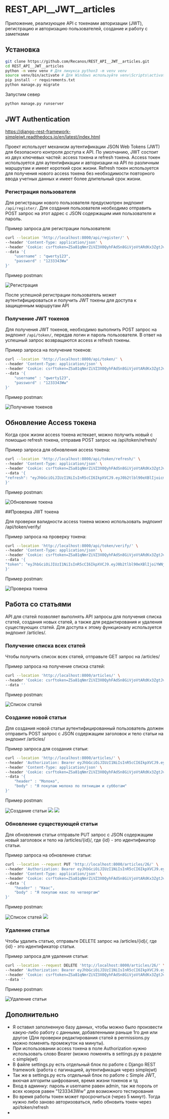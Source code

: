 # REST_API__JWT__articles
Приложение, реализующее API с токенами авторизации (JWT), регистрацию и авторизацию пользователей, создание и работу с заметками

## Установка

```bash
git clone https://github.com/Recanos/REST_API__JWT__articles.git
cd REST_API__JWT__articles
python -m venv venv # Для линукса python3 -m venv venv
source venv/bin/activate # Для Windows используйте venv\Scripts\activate
pip install -r requirements.txt
python manage.py migrate
```
Запустим север

```bash
python manage.py runserver
```

## JWT Authentication

https://django-rest-framework-simplejwt.readthedocs.io/en/latest/index.html

Проект использует механизм аутентификации JSON Web Tokens (JWT) для безопасного контроля доступа к API. По умолчанию, JWT состоит из двух ключевых частей: access токена и refresh токена. Access токен используется для аутентификации и авторизации на API по различным маршрутам и имеет короткий срок жизни. Refresh токен используется для получения нового access токена без необходимости повторного ввода учетных данных и имеет более длительный срок жизни. 

### Регистрация пользователя

Для регистрации нового пользователя предусмотрен эндпоинт `/api/register/`. Для создания пользователя необходимо отправить POST запрос на этот адрес с JSON содержащим имя пользователя и пароль.

Пример запроса для регистрации пользователя:

```bash
curl --location 'http://localhost:8000/api/register/' \
--header 'Content-Type: application/json' \
--header 'Cookie: csrftoken=ZSa81qNmrZiVZ3X0QyhFAdSn8GiVjoVtARdKx3ZgtJvxxHmWjqJxR1U7gMUOOCTR' \
--data '{
    "username" : "qwerty123",
    "password" : "1233343Ww"
}'
```
Пример postman:

![Регистрация](images/register.png)

После успешной регистрации пользователь может аутентифицироваться и получить JWT токены для доступа к защищенным маршрутам API

### Получение JWT токенов

Для получения JWT токенов, необходимо выполнить POST запрос на эндпоинт `/api/token/`, передав логин и пароль пользователя. В ответ на успешный запрос возвращаются access и refresh токены.

Пример запроса на получение токенов:

```bash
curl --location 'http://localhost:8000/api/token/' \
--header 'Content-Type: application/json' \
--header 'Cookie: csrftoken=ZSa81qNmrZiVZ3X0QyhFAdSn8GiVjoVtARdKx3ZgtJvxxHmWjqJxR1U7gMUOOCTR' \
--data '{
    "username" : "qwerty123",
    "password" : "1233343Ww"
}'
```
Пример postman:

![Получение токенов](images/token.png)

## Обновление Access токена

Когда срок жизни access токена истекает, можно получить новый с помощью refresh токена, отправив POST запрос на /api/token/refresh/

Пример запроса для обновления access токена:

```bash
curl --location 'http://localhost:8000/api/token/refresh/' \
--header 'Content-Type: application/json' \
--header 'Cookie: csrftoken=ZSa81qNmrZiVZ3X0QyhFAdSn8GiVjoVtARdKx3ZgtJvxxHmWjqJxR1U7gMUOOCTR' \
--data '{
"refresh": "eyJhbGciOiJIUzI1NiIsInR5cCI6IkpXVCJ9.eyJ0b2tlbl90eXBlIjoicmVmcmVzaCIsImV4cCI6MTcxNDM5NTQwOSwiaWF0IjoxNzE0MzA5MDA5LCJqdGkiOiI2NGY5OTg0ZjMxZjg0NDhhOGJlY2RmZTE1NGU0MjYxZiIsInVzZXJfaWQiOjEzfQ.evvXfOXvINEv6guaGgMJWJWkbK20uT6g-S8tko45xoA"
}'
```
Пример postman:

![Обновление токена](images/refresh.png)

##Проверка JWT токена

Для проверки валидности access токена можно использовать эндпоинт /api/token/verify/

Пример запроса на проверку токена:

```bash
curl --location 'http://localhost:8000/api/token/verify/' \
--header 'Content-Type: application/json' \
--header 'Cookie: csrftoken=ZSa81qNmrZiVZ3X0QyhFAdSn8GiVjoVtARdKx3ZgtJvxxHmWjqJxR1U7gMUOOCTR' \
--data '{
"token": "eyJhbGciOiJIUzI1NiIsInR5cCI6IkpXVCJ9.eyJ0b2tlbl90eXBlIjoiYWNjZXNzIiwiZXhwIjoxNzE0MzA5Mzg3LCJpYXQiOjE3MTQzMDkwMDksImp0aSI6IjllYjQ4OGE3YmMyZDQ1MGE4MzdjOTYyYTExYWQwOTg1IiwidXNlcl9pZCI6MTN9.EvxxzXrZ2nyaxWk3vQLMZQOwIIHxIC63And9xnA5xew"
}'
```
Пример postman:

![Проверка токена](images/verify.png)

## Работа со статьями
API для статей позволяет выполнять API запросы для получения списка статей, создания новых статей, а также для редактирования и удаления существующих статей. Для доступа к этому функционалу используется эндпоинт /articles/.

### Получение списка всех статей

Чтобы получить список всех статей, отправьте GET запрос на /articles/

Пример запроса на получение списка статей:

```bash
curl --location 'http://localhost:8000/articles/' \
--header 'Cookie: csrftoken=ZSa81qNmrZiVZ3X0QyhFAdSn8GiVjoVtARdKx3ZgtJvxxHmWjqJxR1U7gMUOOCTR' \
--data ''
```
Пример postman:

![Список статей](images/get.png)

### Создание новой статьи

Для создания новой статьи аутентифицированный пользователь должен отправить POST запрос с JSON содержащим заголовок и тело статьи на эндпоинт /articles/

Пример запроса для создания статьи:

```bash
curl --location 'http://localhost:8000/articles/' \
--header 'Authorization: Bearer eyJhbGciOiJIUzI1NiIsInR5cCI6IkpXVCJ9.eyJ0b2tlbl90eXBlIjoiYWNjZXNzIiwiZXhwIjoxNzE0MzA5NzU4LCJpYXQiOjE3MTQzMDk0NTgsImp0aSI6IjBhMjAzZDczMWVjZjRlNDA5ZTNmYzRhMWQ2ZGExNmI4IiwidXNlcl9pZCI6MTN9.80Q-xVsoOl6xbmMieSjRPl8Paj83VVu9DGn1VPUxdlA' \
--header 'Content-Type: application/json' \
--header 'Cookie: csrftoken=ZSa81qNmrZiVZ3X0QyhFAdSn8GiVjoVtARdKx3ZgtJvxxHmWjqJxR1U7gMUOOCTR' \
--data '{
    "header" : "Молоко",
    "body" : "Я покупаю молоко по пятницам и субботам"
}'
```

Пример postman:

![Создание статьи](images/post_url.png)
![](images/post_header.png)
![](images/post_body.png)

### Обновление существующей статьи

Для обновления статьи отправьте PUT запрос с JSON содержащим новый заголовок и тело на /articles/{id}/, где {id} - это идентификатор статьи.

Пример запроса на обновление статьи:

```bash
curl --location --request PUT 'http://localhost:8000/articles/26/' \
--header 'Authorization: Bearer eyJhbGciOiJIUzI1NiIsInR5cCI6IkpXVCJ9.eyJ0b2tlbl90eXBlIjoiYWNjZXNzIiwiZXhwIjoxNzE0MzA5NzU4LCJpYXQiOjE3MTQzMDk0NTgsImp0aSI6IjBhMjAzZDczMWVjZjRlNDA5ZTNmYzRhMWQ2ZGExNmI4IiwidXNlcl9pZCI6MTN9.80Q-xVsoOl6xbmMieSjRPl8Paj83VVu9DGn1VPUxdlA' \
--header 'Content-Type: application/json' \
--header 'Cookie: csrftoken=ZSa81qNmrZiVZ3X0QyhFAdSn8GiVjoVtARdKx3ZgtJvxxHmWjqJxR1U7gMUOOCTR' \
--data '{
    "header" : "Квас",
    "body" : "Я покупаю квас по четвергам"
}'
```

Пример postman:

![Список статей](images/put_body_url.png)
![](images/post_header.png)
### Удаление статьи

Чтобы удалить статью, отправьте DELETE запрос на /articles/{id}/, где {id} - это идентификатор статьи.

Пример запроса для удаления статьи:

```bash
curl --location --request DELETE 'http://localhost:8000/articles/26/' \
--header 'Authorization: Bearer eyJhbGciOiJIUzI1NiIsInR5cCI6IkpXVCJ9.eyJ0b2tlbl90eXBlIjoiYWNjZXNzIiwiZXhwIjoxNzE0MzA5NzU4LCJpYXQiOjE3MTQzMDk0NTgsImp0aSI6IjBhMjAzZDczMWVjZjRlNDA5ZTNmYzRhMWQ2ZGExNmI4IiwidXNlcl9pZCI6MTN9.80Q-xVsoOl6xbmMieSjRPl8Paj83VVu9DGn1VPUxdlA' \
--header 'Cookie: csrftoken=ZSa81qNmrZiVZ3X0QyhFAdSn8GiVjoVtARdKx3ZgtJvxxHmWjqJxR1U7gMUOOCTR' \
--data ''
```

Пример postman:

![Удаление статьи](images/delete.png)
## Дополнительно

- Я оставил заполненную базу данных, чтобы можно было произвести какую-либо работу с данными, добавленными раньше 1го дня или другое (Для проверки редактирования статей в permissions.py можно поменять промежуток на минуты).
- При использовании access токена в поле Authorization нужно использовать слово Bearer (можно поменять в settings.py в разделе с simplejwt)
- В файле settings.py есть отдельный блок по работе с Django REST framework (работа с пагинацией, аутентификация через simplejwt)
- Так же в settings.py есть отдельный блок по работе с Simple JWT, вкючая алгоритм шифрования, время жизни токенов и тд
- Вход в админку: пароль и username равен admin, так же пороль от всех юзеров равен "1233343Ww" для возможного тестирования
- Во время работы токен может просрочиться (через 5 минут). Тогда нужно либо заново авторизоваться, либо обновить токен через api/token/refresh
- 
